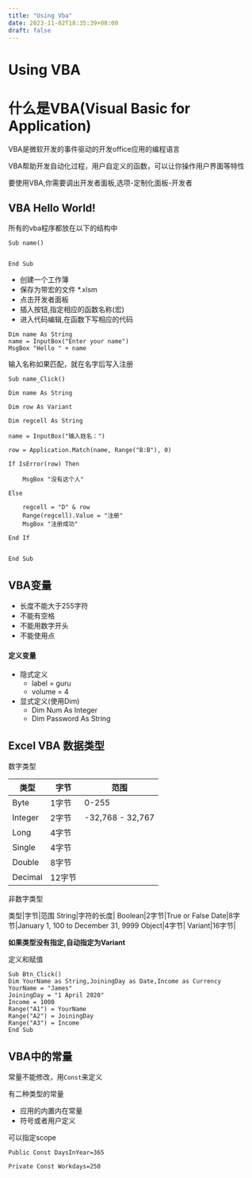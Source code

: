 ```yaml
---
title: "Using Vba"
date: 2023-11-02T18:35:39+08:00
draft: false
---
```


Using VBA
===

# 什么是VBA(Visual Basic for Application)

VBA是微软开发的事件驱动的开发office应用的编程语言

VBA帮助开发自动化过程，用户自定义的函数，可以让你操作用户界面等特性

要使用VBA,你需要调出开发者面板,选项-定制化面板-开发者

## VBA Hello World!

所有的vba程序都放在以下的结构中

```vba
Sub name()


End Sub
```

- 创建一个工作簿
- 保存为带宏的文件 *.xlsm
- 点击开发者面板
- 插入按钮,指定相应的函数名称(宏)
- 进入代码编辑,在函数下写相应的代码

```vba
Dim name As String
name = InputBox("Enter your name")
MsgBox "Hello " + name
```

输入名称如果匹配，就在名字后写入注册

```vba
Sub name_Click()

Dim name As String

Dim row As Variant

Dim regcell As String

name = InputBox("输入姓名：")

row = Application.Match(name, Range("B:B"), 0)

If IsError(row) Then

    MsgBox "没有这个人"

Else

    regcell = "D" & row
    Range(regcell).Value = "注册"
    MsgBox "注册成功"

End If


End Sub
```

## VBA变量

- 长度不能大于255字符
- 不能有空格
- 不能用数字开头
- 不能使用点

#### 定义变量

- 隐式定义
  - label = guru
  - volume = 4
- 显式定义(使用Dim)
  - Dim Num As Integer
  - Dim Password As String

## Excel VBA 数据类型

数字类型

类型|字节|范围
---|---|---
Byte|1字节|0-255
Integer|2字节|-32,768 - 32,767
Long|4字节|
Single|4字节|
Double|8字节|
Decimal|12字节|

非数字类型

类型|字节|范围
String|字符的长度|
Boolean|2字节|True or False
Date|8字节|January 1, 100 to December 31, 9999
Object|4字节|
Variant|16字节|

__如果类型没有指定,自动指定为Variant__

定义和赋值

```vba
Sub Btn_Click()
Dim YourName as String,JoiningDay as Date,Income as Currency
YourName = "James"
JoiningDay = "1 April 2020"
Income = 1000
Range("A1") = YourName
Range("A2") = JoiningDay
Range("A3") = Income
End Sub

```

## VBA中的常量

常量不能修改，用`Const`来定义

有二种类型的常量

- 应用的内置内在常量
- 符号或者用户定义

可以指定scope

```vba
Public Const DaysInYear=365

Private Const Workdays=250
```